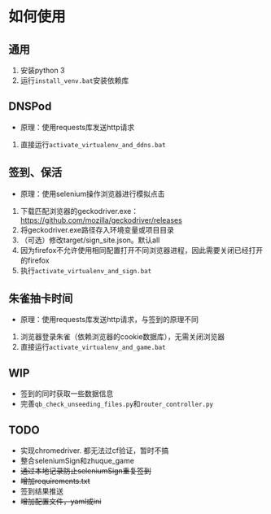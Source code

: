 # 如何使用

## 通用
1. 安装python 3
2. 运行`install_venv.bat`安装依赖库

## DNSPod
+ 原理：使用requests库发送http请求
1. 直接运行`activate_virtualenv_and_ddns.bat`

## 签到、保活
+ 原理：使用selenium操作浏览器进行模拟点击
1. 下载匹配浏览器的geckodriver.exe：<https://github.com/mozilla/geckodriver/releases>
2. 将geckodriver.exe路径存入环境变量或项目目录
3. （可选）修改target/sign_site.json。默认all
4. 因为firefox不允许使用相同配置打开不同浏览器进程，因此需要关闭已经打开的firefox
5. 执行`activate_virtualenv_and_sign.bat`

## 朱雀抽卡时间
+ 原理：使用requests库发送http请求，与签到的原理不同
1. 浏览器登录朱雀（依赖浏览器的cookie数据库），无需关闭浏览器
2. 直接运行`activate_virtualenv_and_game.bat`


## WIP
+ 签到的同时获取一些数据信息
+ 完善`qb_check_unseeding_files.py`和`router_controller.py`

## TODO
+ 实现chromedriver. 都无法过cf验证，暂时不搞
+ 整合seleniumSign和zhuque_game
+ ~~通过本地记录防止seleniumSign重复签到~~
+ ~~增加requirements.txt~~
+ 签到结果推送
+ ~~增加配置文件，yaml或ini~~